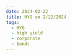 ```yaml
---
date: 2024-02-22
title: HYG on 2/22/2024
tags: 
  - HYG
  - high yield
  - corporate
  - bonds
---
```

<div class="post">
<snapshot-grid 
    :reports="['2024/02/21/CTA/HYG', '2024/02/22/CTA/HYG', '2024/02/22/MTP/HYG']"
    chart="2024/02/22/Chart/HYG"
/>
<p>

</p>
<p>

</p>
</div>